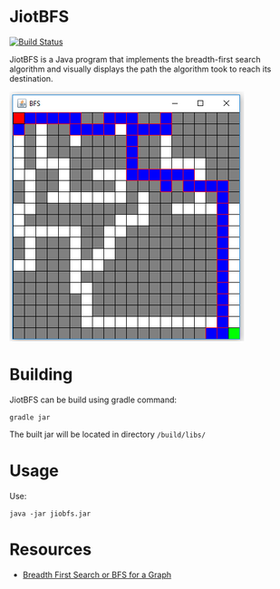 # JiotBFS
[![Build Status](https://travis-ci.org/gregei/JiotBFS.svg?branch=master)](https://travis-ci.org/gregei/JiotBFS)

JiotBFS is a Java program that implements the breadth-first search algorithm and visually displays the path the algorithm took to reach its destination.

![JiotBFS running](docs/images/showcase.png)

# Building
JiotBFS can be build using gradle command: 

    gradle jar
    
The built jar will be located in directory `/build/libs/`

# Usage 
Use:

    java -jar jiobfs.jar
    
# Resources

* [Breadth First Search or BFS for a Graph](https://www.geeksforgeeks.org/breadth-first-search-or-bfs-for-a-graph)

